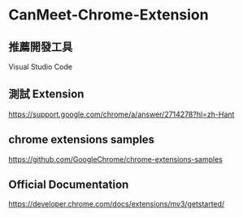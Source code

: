 # CanMeet-Chrome-Extension

## 推薦開發工具
Visual Studio Code

## 測試 Extension
https://support.google.com/chrome/a/answer/2714278?hl=zh-Hant

## chrome extensions samples
https://github.com/GoogleChrome/chrome-extensions-samples

## Official Documentation
https://developer.chrome.com/docs/extensions/mv3/getstarted/